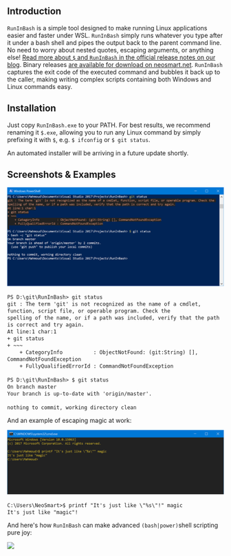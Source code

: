 
Introduction
------------

`RunInBash` is a simple tool designed to make running Linux applications easier and faster under WSL. `RunInBash` simply runs whatever you type after it under a bash shell and pipes the output back to the parent command line. No need to worry about nested quotes, escaping arguments, or anything else! [Read more about `$` and `RunInBash` in the official release notes on our blog](https://neosmart.net/blog/2017/meet-your-new-best-friend-for-wsl/). Binary releases [are available for download on neosmart.net](https://neosmart.net/RunInBash/). `RunInBash` captures the exit code of the executed command and bubbles it back up to the caller, making writing complex scripts containing both Windows and Linux commands easy.

## Installation

Just copy `RunInBash.exe` to your PATH. For best results, we recommend renaming it `$.exe`, allowing you to run any Linux command by simply prefixing it with `$`, e.g. `$ ifconfig` or `$ git status`.

An automated installer will be arriving in a future update shortly.


Screenshots & Examples
------------

<img src="Screenshot.png" alt="betterpad screenshot" />

```
PS D:\git\RunInBash> git status
git : The term 'git' is not recognized as the name of a cmdlet, function, script file, or operable program. Check the
spelling of the name, or if a path was included, verify that the path is correct and try again.
At line:1 char:1
+ git status
+ ~~~
    + CategoryInfo          : ObjectNotFound: (git:String) [], CommandNotFoundException
    + FullyQualifiedErrorId : CommandNotFoundException

PS D:\git\RunInBash> $ git status
On branch master
Your branch is up-to-date with 'origin/master'.

nothing to commit, working directory clean
```



And an example of escaping magic at work:

<img src="Screenshot 2.png" alt="betterpad screenshot" />

	C:\Users\NeoSmart>$ printf "It's just like \"%s\"!" magic
	It's just like "magic"!

And here's how `RunInBash` can make advanced `(bash|power)`shell scripting pure joy:

<img src="https://i.imgur.com/dPRRTGa.png" />
